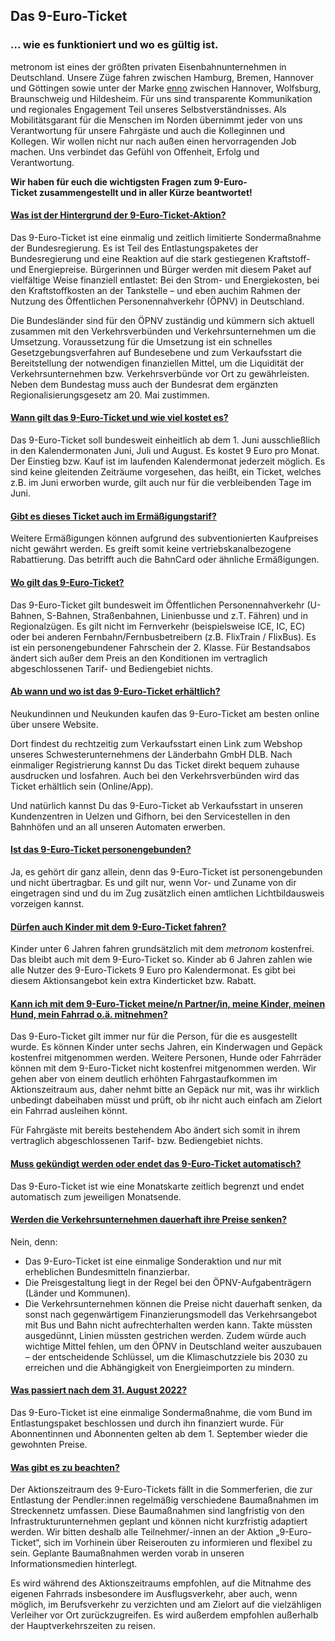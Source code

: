 Das 9-Euro-Ticket
----------

### ... wie es funktioniert und wo es gültig ist. ###

metronom ist eines der größten privaten Eisenbahnunternehmen in Deutschland. Unsere Züge fahren zwischen Hamburg, Bremen, Hannover und Göttingen sowie unter der Marke [enno](https://www.der-enno.de/) zwischen Hannover, Wolfsburg, Braunschweig und Hildesheim. Für uns sind transparente Kommunikation und regionales Engagement Teil unseres Selbstverständnisses. Als Mobilitätsgarant für die Menschen im Norden übernimmt jeder von uns Verantwortung für unsere Fahrgäste und auch die Kolleginnen und Kollegen. Wir wollen nicht nur nach außen einen hervorragenden Job machen. Uns verbindet das Gefühl von Offenheit, Erfolg und Verantwortung.

**Wir haben für euch die wichtigsten Fragen zum 9-Euro-Ticket zusammengestellt und in aller Kürze beantwortet!**

#### [Was ist der Hintergrund der 9-Euro-Ticket-Aktion?](https://www.der-metronom.de/fahrkarten/9-euro-ticket/#faq-1)  ####

Das 9-Euro-Ticket ist eine einmalig und zeitlich limitierte Sondermaßnahme der Bundesregierung. Es ist Teil des Entlastungspaketes der Bundesregierung und eine Reaktion auf die stark gestiegenen Kraftstoff- und Energiepreise. Bürgerinnen und Bürger werden mit diesem Paket auf vielfältige Weise finanziell entlastet: Bei den Strom- und Energiekosten, bei den Kraftstoffkosten an der Tankstelle – und eben auchim Rahmen der Nutzung des Öffentlichen Personennahverkehr (ÖPNV) in Deutschland.

Die Bundesländer sind für den ÖPNV zuständig und kümmern sich aktuell zusammen mit den Verkehrsverbünden und Verkehrsunternehmen um die Umsetzung. Voraussetzung für die Umsetzung ist ein schnelles Gesetzgebungsverfahren auf Bundesebene und zum Verkaufsstart die Bereitstellung der notwendigen finanziellen Mittel, um die Liquidität der Verkehrsunternehmen bzw. Verkehrsverbünde vor Ort zu gewährleisten. Neben dem Bundestag muss auch der Bundesrat dem ergänzten Regionalisierungsgesetz am 20. Mai zustimmen.

#### [Wann gilt das 9-Euro-Ticket und wie viel kostet es?](https://www.der-metronom.de/fahrkarten/9-euro-ticket/#faq-2)  ####

Das 9-Euro-Ticket soll bundesweit einheitlich ab dem 1. Juni ausschließlich in den Kalendermonaten Juni, Juli und August. Es kostet 9 Euro pro Monat. Der Einstieg bzw. Kauf ist im laufenden Kalendermonat jederzeit möglich. Es sind keine gleitenden Zeiträume vorgesehen, das heißt, ein Ticket, welches z.B. im Juni erworben wurde, gilt auch nur für die verbleibenden Tage im Juni.

#### [Gibt es dieses Ticket auch im Ermäßigungstarif?](https://www.der-metronom.de/fahrkarten/9-euro-ticket/#faq-3)  ####

Weitere Ermäßigungen können aufgrund des subventionierten Kaufpreises nicht gewährt werden. Es greift somit keine vertriebskanalbezogene Rabattierung. Das betrifft auch die BahnCard oder ähnliche Ermäßigungen.

#### [Wo gilt das 9-Euro-Ticket?](https://www.der-metronom.de/fahrkarten/9-euro-ticket/#faq-4)  ####

Das 9-Euro-Ticket gilt bundesweit im Öffentlichen Personennahverkehr (U-Bahnen, S-Bahnen, Straßenbahnen, Linienbusse und z.T. Fähren) und in Regionalzügen. Es gilt nicht im Fernverkehr (beispielsweise ICE, IC, EC) oder bei anderen Fernbahn/Fernbusbetreibern (z.B. FlixTrain / FlixBus). Es ist ein personengebundener Fahrschein der 2. Klasse. Für Bestandsabos ändert sich außer dem Preis an den Konditionen im vertraglich abgeschlossenen Tarif- und Bediengebiet nichts.

#### [Ab wann und wo ist das 9-Euro-Ticket erhältlich?](https://www.der-metronom.de/fahrkarten/9-euro-ticket/#faq-5)  ####

Neukundinnen und Neukunden kaufen das 9-Euro-Ticket am besten online über unsere Website.

Dort findest du rechtzeitig zum Verkaufsstart einen Link zum Webshop unseres Schwesterunternehmens der Länderbahn GmbH DLB. Nach einmaliger Registrierung kannst Du das Ticket direkt bequem zuhause ausdrucken und losfahren. Auch bei den Verkehrsverbünden wird das Ticket erhältlich sein (Online/App).

Und natürlich kannst Du das 9-Euro-Ticket ab Verkaufsstart in unseren Kundenzentren in Uelzen und Gifhorn, bei den Servicestellen in den Bahnhöfen und an all unseren Automaten erwerben.

#### [Ist das 9-Euro-Ticket personengebunden?](https://www.der-metronom.de/fahrkarten/9-euro-ticket/#faq-6)  ####

Ja, es gehört dir ganz allein, denn das 9-Euro-Ticket ist personengebunden und nicht übertragbar. Es und gilt nur, wenn Vor- und Zuname von dir eingetragen sind und du im Zug zusätzlich einen amtlichen Lichtbildausweis vorzeigen kannst.

#### [Dürfen auch Kinder mit dem 9-Euro-Ticket fahren?](https://www.der-metronom.de/fahrkarten/9-euro-ticket/#faq-7)  ####

Kinder unter 6 Jahren fahren grundsätzlich mit dem *metronom* kostenfrei. Das bleibt auch mit dem 9-Euro-Ticket so. Kinder ab 6 Jahren zahlen wie alle Nutzer des 9-Euro-Tickets 9 Euro pro Kalendermonat. Es gibt bei diesem Aktionsangebot kein extra Kinderticket bzw. Rabatt.

#### [Kann ich mit dem 9-Euro-Ticket meine/n Partner/in, meine Kinder, meinen Hund, mein Fahrrad o.ä. mitnehmen?](https://www.der-metronom.de/fahrkarten/9-euro-ticket/#faq-8)  ####

Das 9-Euro-Ticket gilt immer nur für die Person, für die es ausgestellt wurde. Es können Kinder unter sechs Jahren, ein Kinderwagen und Gepäck kostenfrei mitgenommen werden. Weitere Personen, Hunde oder Fahrräder können mit dem 9-Euro-Ticket nicht kostenfrei mitgenommen werden. Wir gehen aber von einem deutlich erhöhten Fahrgastaufkommen im Aktionszeitraum aus, daher nehmt bitte an Gepäck nur mit, was ihr wirklich unbedingt dabeihaben müsst und prüft, ob ihr nicht auch einfach am Zielort ein Fahrrad ausleihen könnt.

Für Fahrgäste mit bereits bestehendem Abo ändert sich somit in ihrem vertraglich abgeschlossenen Tarif- bzw. Bediengebiet nichts.

#### [Muss gekündigt werden oder endet das 9-Euro-Ticket automatisch?](https://www.der-metronom.de/fahrkarten/9-euro-ticket/#faq-9)  ####

Das 9-Euro-Ticket ist wie eine Monatskarte zeitlich begrenzt und endet automatisch zum jeweiligen Monatsende.

#### [Werden die Verkehrsunternehmen dauerhaft ihre Preise senken?](https://www.der-metronom.de/fahrkarten/9-euro-ticket/#faq-10)  ####

Nein, denn:

* Das 9-Euro-Ticket ist eine einmalige Sonderaktion und nur mit erheblichen Bundesmitteln finanzierbar.
* Die Preisgestaltung liegt in der Regel bei den ÖPNV-Aufgabenträgern (Länder und Kommunen).
* Die Verkehrsunternehmen können die Preise nicht dauerhaft senken, da sonst nach gegenwärtigem Finanzierungsmodell das Verkehrsangebot mit Bus und Bahn nicht aufrechterhalten werden kann. Takte müssten ausgedünnt, Linien müssten gestrichen werden. Zudem würde auch wichtige Mittel fehlen, um den ÖPNV in Deutschland weiter auszubauen – der entscheidende Schlüssel, um die Klimaschutzziele bis 2030 zu erreichen und die Abhängigkeit von Energieimporten zu mindern.

#### [Was passiert nach dem 31. August 2022?](https://www.der-metronom.de/fahrkarten/9-euro-ticket/#faq-11)  ####

Das 9-Euro-Ticket ist eine einmalige Sondermaßnahme, die vom Bund im Entlastungspaket beschlossen und durch ihn finanziert wurde. Für Abonnentinnen und Abonnenten gelten ab dem 1. September wieder die gewohnten Preise.

#### [Was gibt es zu beachten?](https://www.der-metronom.de/fahrkarten/9-euro-ticket/#faq-12)  ####

Der Aktionszeitraum des 9-Euro-Tickets fällt in die Sommerferien, die zur Entlastung der Pendler:innen regelmäßig verschiedene Baumaßnahmen im Streckennetz umfassen. Diese Baumaßnahmen sind langfristig von den Infrastrukturunternehmen geplant und können nicht kurzfristig adaptiert werden. Wir bitten deshalb alle Teilnehmer/-innen an der Aktion „9-Euro-Ticket“, sich im Vorhinein über Reiserouten zu informieren und flexibel zu sein. Geplante Baumaßnahmen werden vorab in unseren Informationsmedien hinterlegt.

Es wird während des Aktionszeitraums empfohlen, auf die Mitnahme des eigenen Fahrrads insbesondere im Ausflugsverkehr, aber auch, wenn möglich, im Berufsverkehr zu verzichten und am Zielort auf die vielzähligen Verleiher vor Ort zurückzugreifen. Es wird außerdem empfohlen außerhalb der Hauptverkehrszeiten zu reisen.
